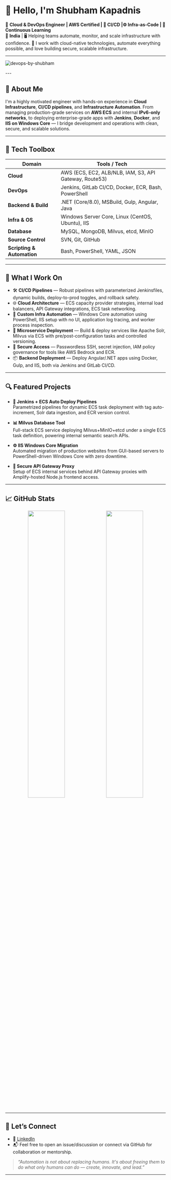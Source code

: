 # 👋 Hello, I'm Shubham Kapadnis

🚀 **Cloud & DevOps Engineer | AWS Certified | 🔁 CI/CD |⚙️ Infra-as-Code | 🧠 Continuous Learning**  
📍 **India** | 🖥️ Helping teams automate, monitor, and scale infrastructure with confidence.
🔧 I work with cloud-native technologies, automate everything possible, and love building secure, scalable infrastructure. 

---
<p align="left"> <img src="https://komarev.com/ghpvc/?username=devops-by-shubham&label=Profile%20views&color=0e75b6&style=flat" alt="devops-by-shubham" /> </p>
---

## 💼 About Me

I'm a highly motivated engineer with hands-on experience in **Cloud Infrastructure**, **CI/CD pipelines**, and **Infrastructure Automation**. From managing production-grade services on **AWS ECS** and internal **IPv6-only networks**, to deploying enterprise-grade apps with **Jenkins**, **Docker**, and **IIS on Windows Core** — I bridge development and operations with clean, secure, and scalable solutions.

---

## 🔧 Tech Toolbox

| Domain | Tools / Tech |
|--------|--------------|
| **Cloud** | AWS (ECS, EC2, ALB/NLB, IAM, S3, API Gateway, Route53) |
| **DevOps** | Jenkins, GitLab CI/CD, Docker, ECR, Bash, PowerShell |
| **Backend & Build** | .NET (Core/8.0), MSBuild, Gulp, Angular, Java |
| **Infra & OS** | Windows Server Core, Linux (CentOS, Ubuntu), IIS |
| **Database** | MySQL, MongoDB, Milvus, etcd, MinIO |
| **Source Control** | SVN, Git, GitHub |
| **Scripting & Automation** | Bash, PowerShell, YAML, JSON |

---

## 📘 What I Work On

- 🛠️ **CI/CD Pipelines** — Robust pipelines with parameterized Jenkinsfiles, dynamic builds, deploy-to-prod toggles, and rollback safety.
- 🌐 **Cloud Architecture** — ECS capacity provider strategies, internal load balancers, API Gateway integrations, ECS task networking.
- 🧩 **Custom Infra Automation** — Windows Core automation using PowerShell, IIS setup with no UI, application log tracing, and worker process inspection.
- 🧪 **Microservice Deployment** — Build & deploy services like Apache Solr, Milvus via ECS with pre/post-configuration tasks and controlled versioning.
- 🔐 **Secure Access** — Passwordless SSH, secret injection, IAM policy governance for tools like AWS Bedrock and ECR.
- 📦 **Backend Deployment** — Deploy Angular/.NET apps using Docker, Gulp, and IIS, both via Jenkins and GitLab CI/CD.

---

## 🔍 Featured Projects

- **🔁 Jenkins + ECS Auto Deploy Pipelines**  
  Parametrized pipelines for dynamic ECS task deployment with tag auto-increment, Solr data ingestion, and ECR version control.

- **📊 Milvus Database Tool**  
  Full-stack ECS service deploying Milvus+MinIO+etcd under a single ECS task definition, powering internal semantic search APIs.

- **⚙️ IIS Windows Core Migration**  
  Automated migration of production websites from GUI-based servers to PowerShell-driven Windows Core with zero downtime.

- **🔐 Secure API Gateway Proxy**  
  Setup of ECS internal services behind API Gateway proxies with Amplify-hosted Node.js frontend access.

---

## 📈 GitHub Stats

<p align="center">
  <img src="https://github-readme-stats.vercel.app/api?username=devops-by-shubham&show_icons=true&theme=github_dark" width="48%" />
  <img src="https://github-readme-streak-stats.herokuapp.com?user=devops-by-shubham&theme=dark" width="48%" />
</p>


---

## 🤝 Let’s Connect

- 💼 [LinkedIn](https://www.linkedin.com/in/shubham-kapadnis)  
- 📬 Feel free to open an issue/discussion or connect via GitHub for collaboration or mentorship.

> _“Automation is not about replacing humans. It's about freeing them to do what only humans can do — create, innovate, and lead.”_

---
